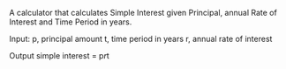 A calculator that calculates Simple Interest given Principal, annual Rate of Interest and Time Period in years.

Input:
  p, principal amount
  t, time period in years
  r, annual rate of interest

Output
  simple interest = p*r*t
